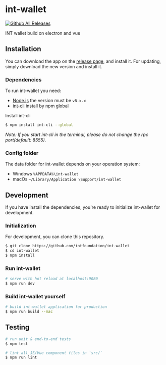 # int-wallet

[![Github All Releases](https://img.shields.io/github/downloads/intfoundation/int-wallet/total.svg)](http://www.somsubhra.com/github-release-stats/?username=intfoundation&repository=int-wallet)

INT wallet build on electron and vue

## Installation

You can download the app on the [release page](https://github.com/intfoundation/int-wallet/releases), and install it.
For updating, simply download the new version and install it.

### Dependencies

To run int-wallet you need:
- [Node.js](https://nodejs.org) the version must be  `v8.x.x`
- [int-cli](https://www.npmjs.com/package/int-cli) install by npm global

Install int-cli
```bash
$ npm install int-cli --global
```

_Note: If you start int-cli in the terminal, please do not change the rpc port(default: 8555)._

### Config folder

The data folder for int-wallet depends on your operation system:

- Windows `%APPDATA%\int-wallet`
- macOs `~/Library/Application \Support/int-wallet`

## Development

If you have install the dependencies, you're ready to initialize int-wallet for development.

### Initialization

For development, you can clone this repository.

```bash
$ git clone https://github.com/intfoundation/int-wallet
$ cd int-wallet
$ npm install
```

### Run int-wallet

```bash
# serve with hot reload at localhost:9080
$ npm run dev
```

### Build int-wallet yourself


``` bash
# build int-wallet application for production
$ npm run build --mac
```

## Testing

```bash
# run unit & end-to-end tests
$ npm test

# lint all JS/Vue component files in `src/`
$ npm run lint
```

